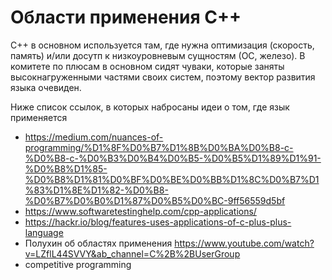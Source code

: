 #  Области применения C++

 С++ в основном используется там, где нужна оптимизация (скорость, память) и/или досутп к низкоуровневым сущностям (ОС, железо). В комитете по плюсам в основном сидят чуваки, которые заняты высокнагруженными частями своих систем, поэтому вектор развития языка очевиден.

Ниже список ссылок, в которых набросаны идеи о том, где язык применяется
- https://medium.com/nuances-of-programming/%D1%8F%D0%B7%D1%8B%D0%BA%D0%B8-c-%D0%B8-c-%D0%B3%D0%B4%D0%B5-%D0%B5%D1%89%D1%91-%D0%B8%D1%85-%D0%B8%D1%81%D0%BF%D0%BE%D0%BB%D1%8C%D0%B7%D1%83%D1%8E%D1%82-%D0%B8-%D0%B7%D0%B0%D1%87%D0%B5%D0%BC-9ff56559d5bf
- https://www.softwaretestinghelp.com/cpp-applications/
- https://hackr.io/blog/features-uses-applications-of-c-plus-plus-language
- Полухин об областях применения https://www.youtube.com/watch?v=LZflL44SVVY&ab_channel=C%2B%2BUserGroup
- competitive programming